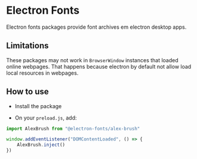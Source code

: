 # Electron Fonts

Electron fonts packages provide font archives em electron desktop apps.

## Limitations

These packages may not work in `BrowserWindow` instances that loaded online webpages. That happens because electron by default not allow load local resources in webpages.

## How to use

* Install the package

* On your `preload.js`, add:

```ts
import AlexBrush from "@electron-fonts/alex-brush"

window.addEventListener("DOMContentLoaded", () => {
    AlexBrush.inject()
})
```